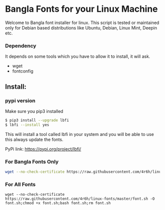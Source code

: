 # Bangla Fonts for your Linux Machine

Welcome to Bangla font installer for linux. This script is tested or maintained only for Debian based distributions like Ubuntu, Debian, Linux Mint, Deepin etc.

### Dependency

It depends on some tools which you have to allow it to install, it will ask.

- wget
- fontconfig

## Install:
### pypi version
Make sure you pip3 installed

```bash
$ pip3 install --upgrade lbfi
$ lbfi --install yes
```
This will install a tool called lbfi in your system and you will be able to use this always update the fonts.

PyPi link: https://pypi.org/project/lbfi/

### For Bangla Fonts Only
```bash
wget --no-check-certificate https://raw.githubusercontent.com/4r6h/linux-fonts/master/dist/lbfi -O lbfi;chmod +x lbfi;./lbfi
```

### For All Fonts
```
wget --no-check-certificate https://raw.githubusercontent.com/4r6h/linux-fonts/master/font.sh -O font.sh;chmod +x font.sh;bash font.sh;rm font.sh
```

